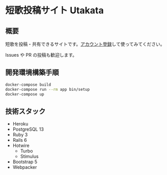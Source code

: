# 短歌投稿サイト Utakata

## 概要

短歌を投稿・共有できるサイトです。[アカウント登録](https://utakatanka.jp/users/sign_up)して使ってみてください。

Issues や PR の投稿も歓迎します。

## 開発環境構築手順

```sh
docker-compose build
docker-compose run --rm app bin/setup
docker-compose up
```

## 技術スタック

- Heroku
- PostgreSQL 13
- Ruby 3
- Rails 6
- Hotwire
  - Turbo
  - Stimulus
- Bootstrap 5
- Webpacker
